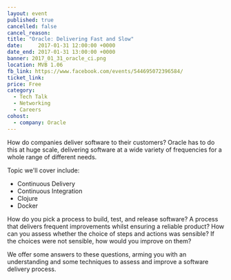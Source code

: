 ```yaml
---
layout: event
published: true
cancelled: false
cancel_reason:
title: "Oracle: Delivering Fast and Slow"
date:     2017-01-31 12:00:00 +0000
date_end: 2017-01-31 13:00:00 +0000
banner: 2017_01_31_oracle_ci.png
location: MVB 1.06
fb_link: https://www.facebook.com/events/544695072396584/
ticket_link:
price: Free
category:
  - Tech Talk
  - Networking
  - Careers
cohost:
  - company: Oracle
---
```


How do companies deliver software to their customers? Oracle has to do this at huge scale, delivering software at a wide variety of frequencies for a whole range of different needs.

Topic we'll cover include:

* Continuous Delivery
* Continuous Integration
* Clojure
* Docker

How do you pick a process to build, test, and release software? A process that delivers frequent improvements whilst ensuring a reliable product? How can you assess whether the choice of steps and actions was sensible? If the choices were not sensible, how would you improve on them?

We offer some answers to these questions, arming you with an understanding and some techniques to assess and improve a software delivery process.

